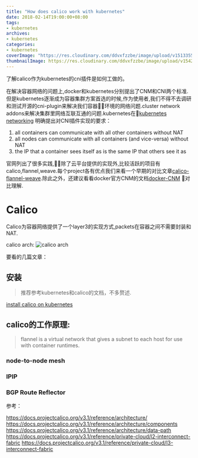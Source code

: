 ```yaml
---
title: "How does calico work with kubernetes"
date: 2018-02-14T19:00:00+08:00
tags:
- kubernetes
archives:
- kubernetes
categories:
- kubernetes
coverImage: "https://res.cloudinary.com/ddvxfzzbe/image/upload/v1513355392/ChMkJ1f8ljWIBAmcAA-gWT6p-0oAAWzegGSHVwAD6Bx012_telyks.jpg"
thumbnailImage: https://res.cloudinary.com/ddvxfzzbe/image/upload/v1542166411/uuopzhfeswhmr1tptrs4.jpg
---
```


了解calico作为kubernetes的cni插件是如何工做的。
<!--more-->

在解决容器网络的问题上,docker和kubernetes分别提出了CNM和CNI两个标准.但是kubernetes逐渐成为容器集群方案首选的时候,作为使用者,我们不得不去调研和测试开源的cni-plugin来解决我们容器环境的网络问题.cluster network addons来解决集群里网络互联互通的问题.kubernetes在[kubernetes networking](https://kubernetes.io/docs/concepts/cluster-administration/networking/) 明确提出对CNI插件实现的要求：

1. all containers can communicate with all other containers without NAT
2. all nodes can communicate with all containers (and vice-versa) without NAT
3. the IP that a container sees itself as is the same IP that others see it as

官网列出了很多实践,除了云平台提供的实现外,比较活跃的项目有calico,flannel,weave.每个project各有优点我们来看一个早期的对比文章[calico-flannel-weave](http://chunqi.li/2015/11/15/Battlefield-Calico-Flannel-Weave-and-Docker-Overlay-Network/).除此之外，还建议看看docker官方CNM的文档[docker-CNM](https://success.docker.com/article/networking)
对比理解.

# Calico
Calico为容器网络提供了一个layer3的实现方式,packets在容器之间不需要封装和NAT.

calico arch:
![calico arch](https://res.cloudinary.com/ddvxfzzbe/image/upload/v1543404693/calico-arch-gen-v3.2_t04nry.svg)


要看的几篇文章：
## 安装
>   推荐参考kubernetes和calico的文档，不多赘述.

[install calico on kubernetes](https://docs.projectcalico.org/v3.3/getting-started/kubernetes/installation/calico)

## calico的工作原理:
>   flannel is a virtual network that gives a subnet to each host for use with container runtimes.

### node-to-node mesh

### IPIP

### BGP Route Reflector

参考：

https://docs.projectcalico.org/v3.1/reference/architecture/
https://docs.projectcalico.org/v3.1/reference/architecture/components
https://docs.projectcalico.org/v3.1/reference/architecture/data-path
https://docs.projectcalico.org/v3.1/reference/private-cloud/l2-interconnect-fabric
https://docs.projectcalico.org/v3.1/reference/private-cloud/l3-interconnect-fabric
